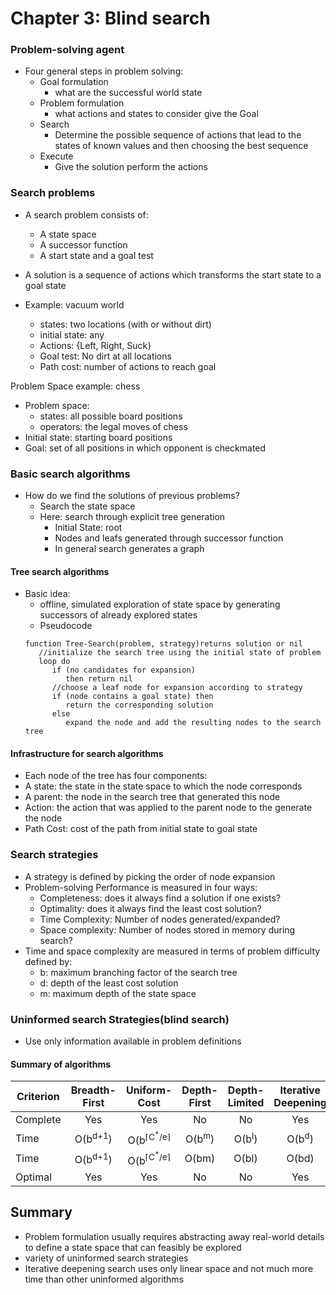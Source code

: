 # Chapter 3: Blind search

### Problem-solving agent
- Four general steps in problem solving:
   - Goal formulation
      - what are the successful world state    
   - Problem formulation
     - what actions and states to consider give the Goal
   - Search
     - Determine the possible sequence of actions that lead to the states of known values and then choosing the best sequence
   - Execute
      - Give the solution perform the actions

### Search problems
- A search problem consists of:
   - A state space
   - A successor function
   - A start state and a goal test
- A solution is a sequence of actions which transforms the start state to a goal state

- Example: vacuum world
   - states: two locations (with or without dirt)
   - initial state: any
   - Actions: {Left, Right, Suck}
   - Goal test: No dirt at all locations
   - Path cost: number of actions to reach goal

Problem Space example: chess
- Problem space:
   - states: all possible board positions
   - operators: the legal moves of chess
- Initial state: starting board positions
- Goal: set of all positions in which opponent is checkmated

### Basic search algorithms
- How do we find the solutions of previous problems?
   - Search the state space
   - Here: search through explicit tree generation
     - Initial State: root
     - Nodes and leafs generated through successor function
     - In general search generates a graph

#### Tree search algorithms
- Basic idea:
   - offline, simulated exploration of state space by generating successors of already explored states
   - Pseudocode
   ```
   function Tree-Search(problem, strategy)returns solution or nil
      //initialize the search tree using the initial state of problem
      loop do
         if (no candidates for expansion)
            then return nil
         //choose a leaf node for expansion according to strategy
         if (node contains a goal state) then
            return the corresponding solution
         else
            expand the node and add the resulting nodes to the search tree
   ```

#### Infrastructure for search algorithms
- Each node of the tree has four components:
- A state: the state in the state space to which the node corresponds
- A parent: the node in the search tree that generated this node
- Action: the action that was applied to the parent node to the generate the node
- Path Cost: cost of the path from initial state to goal state

### Search strategies
- A strategy is defined by picking the order of node expansion
- Problem-solving Performance is measured in four ways:
   - Completeness: does it always find a solution if one exists?
   - Optimality: does it always find the least cost solution?
   - Time Complexity: Number of nodes generated/expanded?
   - Space complexity: Number of nodes stored in memory during search?
- Time and space complexity are measured in terms of problem difficulty defined by:
   - b: maximum branching factor of the search tree
   - d: depth of the least cost solution
   - m: maximum depth of the state space

### Uninformed search Strategies(blind search)
- Use only information available in problem definitions

#### Summary of algorithms
|Criterion|Breadth-First|Uniform-Cost|Depth-First|Depth-Limited|Iterative Deepening|
| --- |:---:|:---:|:---:|:---:|:---:|
|Complete|Yes|Yes|No|No|Yes|
|Time|O(b<sup>d+1</sup>)|O(b<sup>⌈C<sup>*</sup>/e⌉</sup>|O(b<sup>m</sup>)|O(b<sup>l</sup>)|O(b<sup>d</sup>)|
|Time|O(b<sup>d+1</sup>)|O(b<sup>⌈C<sup>*</sup>/e⌉</sup>|O(bm)|O(bl)|O(bd)|
|Optimal |Yes|Yes|No|No|Yes|

## Summary
- Problem formulation usually requires abstracting away real-world details to define a state space that can feasibly be explored
- variety of uninformed search strategies
- Iterative deepening search uses only linear space and not much more time than other uninformed algorithms
